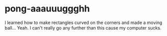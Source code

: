 # pong-aaauuuggghh

I learned how to make rectangles curved on the corners and made a moving ball...
Yeah. I can't really go any further than this cause my computer sucks.
